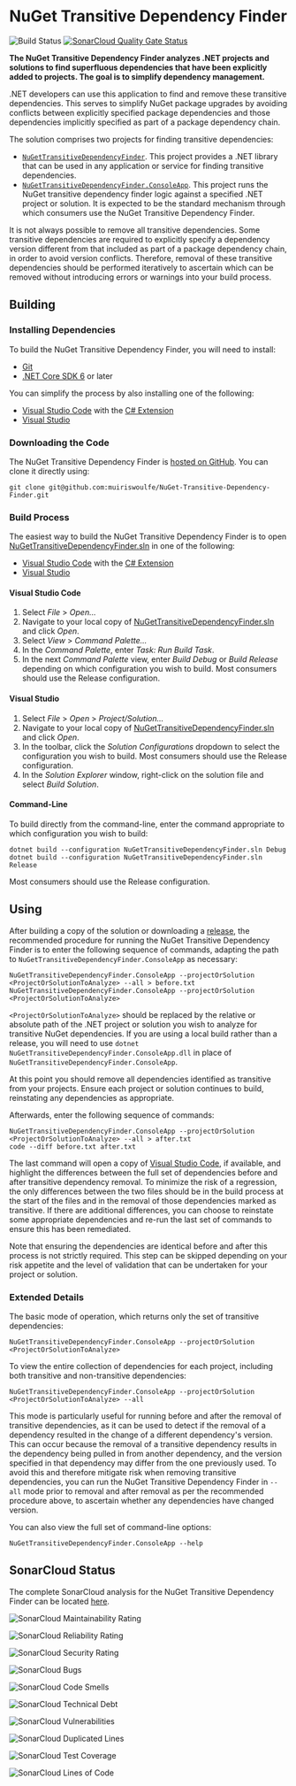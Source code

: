 # NuGet Transitive Dependency Finder

<!-- © Muiris Woulfe. Licensed under the MIT License. -->

![Build Status][buildbadge]
[![SonarCloud Quality Gate Status][sonarcloudbadge]][sonarcloud]

**The NuGet Transitive Dependency Finder analyzes .NET projects and solutions to
find superfluous dependencies that have been explicitly added to projects. The
goal is to simplify dependency management.**

.NET developers can use this application to find and remove these transitive
dependencies. This serves to simplify NuGet package upgrades by avoiding
conflicts between explicitly specified package dependencies and those
dependencies implicitly specified as part of a package dependency chain.

The solution comprises two projects for finding transitive dependencies:

- [`NuGetTransitiveDependencyFinder`][codelibrary]. This project provides a .NET
  library that can be used in any application or service for finding transitive
  dependencies.
- [`NuGetTransitiveDependencyFinder.ConsoleApp`][codeconsoleapp]. This project
  runs the NuGet transitive dependency finder logic against a specified .NET
  project or solution. It is expected to be the standard mechanism through which
  consumers use the NuGet Transitive Dependency Finder.

It is not always possible to remove all transitive dependencies. Some transitive
dependencies are required to explicitly specify a dependency version different
from that included as part of a package dependency chain, in order to avoid
version conflicts. Therefore, removal of these transitive dependencies should be
performed iteratively to ascertain which can be removed without introducing
errors or warnings into your build process.

## Building

### Installing Dependencies

To build the NuGet Transitive Dependency Finder, you will need to install:

- [Git][git]
- [.NET Core SDK 6][netcoresdk] or later

You can simplify the process by also installing one of the following:

- [Visual Studio Code][vscode] with the [C# Extension][vscodecsharp]
- [Visual Studio][vs]

### Downloading the Code

The NuGet Transitive Dependency Finder is [hosted on GitHub][github]. You can
clone it directly using:

```Batchfile
git clone git@github.com:muiriswoulfe/NuGet-Transitive-Dependency-Finder.git
```

### Build Process

The easiest way to build the NuGet Transitive Dependency Finder is to open
[NuGetTransitiveDependencyFinder.sln][codesolution] in one of the following:

- [Visual Studio Code][vscode] with the [C# Extension][vscodecsharp]
- [Visual Studio][vs]

#### Visual Studio Code

1. Select *File* > *Open...*
1. Navigate to your local copy of
   [NuGetTransitiveDependencyFinder.sln][codesolution] and click *Open*.
1. Select *View* > *Command Palette...*
1. In the *Command Palette*, enter *Task: Run Build Task*.
1. In the next *Command Palette* view, enter *Build Debug* or *Build Release*
   depending on which configuration you wish to build. Most consumers should use
   the Release configuration.

#### Visual Studio

1. Select *File* > *Open* > *Project/Solution...*
1. Navigate to your local copy of
   [NuGetTransitiveDependencyFinder.sln][codesolution] and click *Open*.
1. In the toolbar, click the *Solution Configurations* dropdown to select the
   configuration you wish to build. Most consumers should use the Release
   configuration.
1. In the *Solution Explorer* window, right-click on the solution file and
   select *Build Solution*.

#### Command-Line

To build directly from the command-line, enter the command appropriate to which
configuration you wish to build:

```Batchfile
dotnet build --configuration NuGetTransitiveDependencyFinder.sln Debug
dotnet build --configuration NuGetTransitiveDependencyFinder.sln Release
```

Most consumers should use the Release configuration.

## Using

After building a copy of the solution or downloading a [release][releases], the
recommended procedure for running the NuGet Transitive Dependency Finder is to
enter the following sequence of commands, adapting the path to
`NuGetTransitiveDependencyFinder.ConsoleApp` as necessary:

```Batchfile
NuGetTransitiveDependencyFinder.ConsoleApp --projectOrSolution <ProjectOrSolutionToAnalyze> --all > before.txt
NuGetTransitiveDependencyFinder.ConsoleApp --projectOrSolution <ProjectOrSolutionToAnalyze>
```

`<ProjectOrSolutionToAnalyze>` should be replaced by the relative or absolute
path of the .NET project or solution you wish to analyze for transitive NuGet
dependencies. If you are using a local build rather than a release, you will
need to use `dotnet NuGetTransitiveDependencyFinder.ConsoleApp.dll` in place of
`NuGetTransitiveDependencyFinder.ConsoleApp`.

At this point you should remove all dependencies identified as transitive from
your projects. Ensure each project or solution continues to build, reinstating
any dependencies as appropriate.

Afterwards, enter the following sequence of commands:

```Batchfile
NuGetTransitiveDependencyFinder.ConsoleApp --projectOrSolution <ProjectOrSolutionToAnalyze> --all > after.txt
code --diff before.txt after.txt
```

The last command will open a copy of [Visual Studio Code][vscode], if available,
and highlight the differences between the full set of dependencies before and
after transitive dependency removal. To minimize the risk of a regression, the
only differences between the two files should be in the build process at the
start of the files and in the removal of those dependencies marked as
transitive. If there are additional differences, you can choose to reinstate
some appropriate dependencies and re-run the last set of commands to ensure this
has been remediated.

Note that ensuring the dependencies are identical before and after this process
is not strictly required. This step can be skipped depending on your risk
appetite and the level of validation that can be undertaken for your project or
solution.

### Extended Details

The basic mode of operation, which returns only the set of transitive
dependencies:

```Batchfile
NuGetTransitiveDependencyFinder.ConsoleApp --projectOrSolution <ProjectOrSolutionToAnalyze>
```

To view the entire collection of dependencies for each project, including both
transitive and non-transitive dependencies:

```Batchfile
NuGetTransitiveDependencyFinder.ConsoleApp --projectOrSolution <ProjectOrSolutionToAnalyze> --all
```

This mode is particularly useful for running before and after the removal of
transitive dependencies, as it can be used to detect if the removal of a
dependency resulted in the change of a different dependency's version. This can
occur because the removal of a transitive dependency results in the dependency
being pulled in from another dependency, and the version specified in that
dependency may differ from the one previously used. To avoid this and therefore
mitigate risk when removing transitive dependencies, you can run the NuGet
Transitive Dependency Finder in `--all` mode prior to removal and after removal
as per the recommended procedure above, to ascertain whether any dependencies
have changed version.

You can also view the full set of command-line options:

```Batchfile
NuGetTransitiveDependencyFinder.ConsoleApp --help
```

## SonarCloud Status

The complete SonarCloud analysis for the NuGet Transitive Dependency Finder can
be located [here][sonarcloud].

![SonarCloud Maintainability Rating][sonarcloudmaintainability]

![SonarCloud Reliability Rating][sonarcloudreliability]

![SonarCloud Security Rating][sonarcloudsecurity]

![SonarCloud Bugs][sonarcloudbugs]

![SonarCloud Code Smells][sonarcloudcodesmells]

![SonarCloud Technical Debt][sonarcloudtechnicaldebt]

![SonarCloud Vulnerabilities][sonarcloudvulnerabilities]

![SonarCloud Duplicated Lines][sonarcloudduplicatedlines]

![SonarCloud Test Coverage][sonarcloudtestcoverage]

![SonarCloud Lines of Code][sonarcloudlinesofcode]

<!-- References -->

[buildbadge]:
  https://github.com/muiriswoulfe/NuGet-Transitive-Dependency-Finder/workflows/Build/badge.svg
[sonarcloudbadge]:
  https://sonarcloud.io/api/project_badges/measure?project=muiriswoulfe_NuGet-Transitive-Dependency-Finder&metric=alert_status
[sonarcloud]:
  https://sonarcloud.io/dashboard?id=muiriswoulfe_NuGet-Transitive-Dependency-Finder
[codelibrary]:
  https://github.com/muiriswoulfe/NuGet-Transitive-Dependency-Finder/tree/main/src/Product/NuGetTransitiveDependencyFinder
[codeconsoleapp]:
  https://github.com/muiriswoulfe/NuGet-Transitive-Dependency-Finder/tree/main/src/Product/NuGetTransitiveDependencyFinder.ConsoleApp
[codesolution]:
  https://github.com/muiriswoulfe/NuGet-Transitive-Dependency-Finder/blob/main/NuGetTransitiveDependencyFinder.sln
[git]:
  https://git-scm.com/
[github]:
  https://github.com/muiriswoulfe/NuGet-Transitive-Dependency-Finder
[netcoresdk]:
  https://dotnet.microsoft.com/download/dotnet-core/6.0
[vs]:
  https://visualstudio.microsoft.com/
[vscode]:
  https://code.visualstudio.com/
[vscodecsharp]:
  https://marketplace.visualstudio.com/items?itemName=ms-dotnettools.csharp
[releases]:
  https://github.com/muiriswoulfe/NuGet-Transitive-Dependency-Finder/releases/
[sonarcloudmaintainability]:
  https://sonarcloud.io/api/project_badges/measure?project=muiriswoulfe_NuGet-Transitive-Dependency-Finder&metric=sqale_rating
[sonarcloudreliability]:
  https://sonarcloud.io/api/project_badges/measure?project=muiriswoulfe_NuGet-Transitive-Dependency-Finder&metric=reliability_rating
[sonarcloudsecurity]:
  https://sonarcloud.io/api/project_badges/measure?project=muiriswoulfe_NuGet-Transitive-Dependency-Finder&metric=security_rating
[sonarcloudbugs]:
  https://sonarcloud.io/api/project_badges/measure?project=muiriswoulfe_NuGet-Transitive-Dependency-Finder&metric=bugs
[sonarcloudcodesmells]:
  https://sonarcloud.io/api/project_badges/measure?project=muiriswoulfe_NuGet-Transitive-Dependency-Finder&metric=code_smells
[sonarcloudtechnicaldebt]:
  https://sonarcloud.io/api/project_badges/measure?project=muiriswoulfe_NuGet-Transitive-Dependency-Finder&metric=sqale_index
[sonarcloudvulnerabilities]:
  https://sonarcloud.io/api/project_badges/measure?project=muiriswoulfe_NuGet-Transitive-Dependency-Finder&metric=vulnerabilities
[sonarcloudduplicatedlines]:
  https://sonarcloud.io/api/project_badges/measure?project=muiriswoulfe_NuGet-Transitive-Dependency-Finder&metric=duplicated_lines_density
[sonarcloudtestcoverage]:
  https://sonarcloud.io/api/project_badges/measure?project=muiriswoulfe_NuGet-Transitive-Dependency-Finder&metric=coverage
[sonarcloudlinesofcode]:
  https://sonarcloud.io/api/project_badges/measure?project=muiriswoulfe_NuGet-Transitive-Dependency-Finder&metric=ncloc
